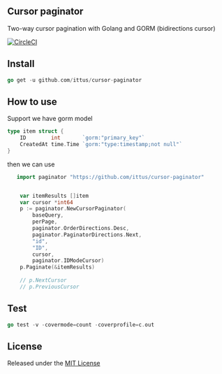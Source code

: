 ## Cursor paginator
Two-way cursor pagination with Golang and GORM (bidirections cursor)

[![CircleCI](https://circleci.com/gh/ittus/cursor-paginator.svg?style=shield)](https://circleci.com/gh/ittus/cursor-paginator)

## Install

```go
go get -u github.com/ittus/cursor-paginator
```

## How to use 
Support we have gorm model
```go
type item struct {
	ID        int       `gorm:"primary_key"`
	CreatedAt time.Time `gorm:"type:timestamp;not null"`
}
```

then we can use
```go
   import paginator "https://github.com/ittus/cursor-paginator"    


    var itemResults []item
    var cursor *int64
    p := paginator.NewCursorPaginator(
    	baseQuery, 
    	perPage, 
    	paginator.OrderDirections.Desc, 
    	paginator.PaginatorDirections.Next, 
    	"id", 
    	"ID", 
    	cursor, 
    	paginator.IDModeCursor)
    p.Paginate(&itemResults)
    
    // p.NextCursor
    // p.PreviousCursor
```
	
## Test

```go
go test -v -covermode=count -coverprofile=c.out
```

## License
Released under the [MIT License](/LICENSE)
